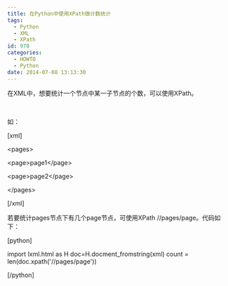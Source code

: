 ```yaml
---
title: 在Python中使用XPath做计数统计
tags:
  - Python
  - XML
  - XPath
id: 970
categories:
  - HOWTO
  - Python
date: 2014-07-08 13:13:30
---
```


在XML中，想要统计一个节点中某一子节点的个数，可以使用XPath。

&nbsp;

如：

[xml]

&lt;pages&gt;

&lt;page&gt;page1&lt;/page&gt;

&lt;page&gt;page2&lt;/page&gt;

&lt;/pages&gt;

[/xml]

若要统计pages节点下有几个page节点，可使用XPath //pages/page。代码如下：

[python]

import lxml.html as H
doc=H.docment_fromstring(xml)
count = len(doc.xpath('//pages/page'))

[/python] 